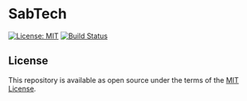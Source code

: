 # SabTech

[![License: MIT](https://img.shields.io/badge/License-MIT-green.svg)](LICENSE.md)
[![Build Status](https://travis-ci.com/Shopify/shopify-app-node.svg?branch=master)](https://travis-ci.com/Shopify/shopify-app-node)

## License

This repository is available as open source under the terms of the [MIT License](https://opensource.org/licenses/MIT).
